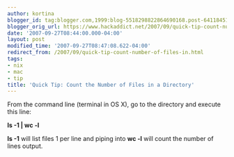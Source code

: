 ```yaml
---
author: kortina
blogger_id: tag:blogger.com,1999:blog-5518298822864690168.post-6411845113982879333
blogger_orig_url: https://www.hackaddict.net/2007/09/quick-tip-count-number-of-files-in.html
date: '2007-09-27T08:44:00.000-04:00'
layout: post
modified_time: '2007-09-27T08:47:08.622-04:00'
redirect_from: /2007/09/quick-tip-count-number-of-files-in.html
tags:
- nix
- mac
- tip
title: 'Quick Tip: Count the Number of Files in a Directory'
---
```


From the command line (terminal in OS X), go to the directory and execute this line:

<b>ls -1 | wc -l</b>



<b>ls -1</b> will list files 1 per line and piping into <b>wc -l</b> will count the number of lines output.